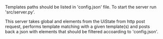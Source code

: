 Templates paths should be listed in 'config.json' file. To start the server run 'src/server.py'.

This server takes global and elements from the UiState from http post request, performs template matching with a given template(s) and posts back a json with elements that should be filtered accoarding to 'config.json'.
